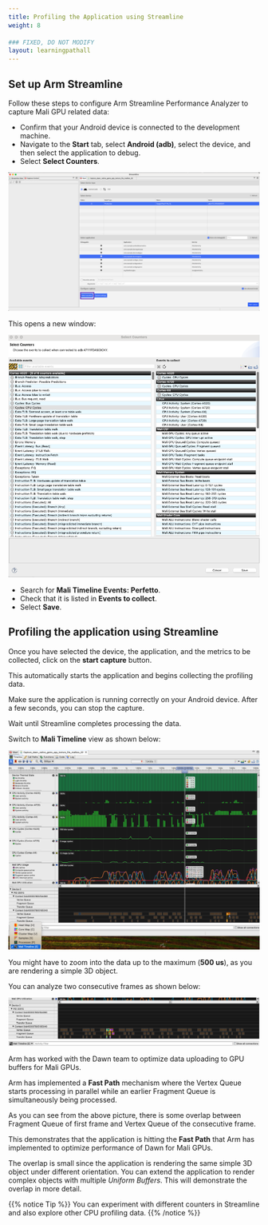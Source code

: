 ```yaml
---
title: Profiling the Application using Streamline
weight: 8

### FIXED, DO NOT MODIFY
layout: learningpathall
---
```


## Set up Arm Streamline

Follow these steps to configure Arm Streamline Performance Analyzer to capture Mali GPU related data:

* Confirm that your Android device is connected to the development machine.
* Navigate to the **Start** tab, select **Android (adb)**, select the device, and then select the application to debug.
* Select **Select Counters**.

![Select device #center](images/streamline_select.png "Figure 11: Select device")

This opens a new window:

![Select counters #center](images/streamline_select_counters.png "Figure 12: Select counters")

* Search for **Mali Timeline Events: Perfetto**.
* Check that it is listed in **Events to collect**.
* Select **Save**.

## Profiling the application using Streamline

Once you have selected the device, the application, and the metrics to be collected, click on the **start capture** button. 

This automatically starts the application and begins collecting the profiling data. 

Make sure the application is running correctly on your Android device. After a few seconds, you can stop the capture. 

Wait until Streamline completes processing the data. 

Switch to **Mali Timeline** view as shown below:

!["Mali Timeline Streamline" #center](images/Streamline-mali-timeline.png "Figure 13: Mali Timeline Streamline")

You might have to zoom into the data up to the maximum (**500 us**), as you are rendering a simple 3D object. 

You can analyze two consecutive frames as shown below:

!["Two consecutive frames" #center](./images/Streamline-mali-analysis.png "Figure 14: Two consecutive frames")

Arm has worked with the Dawn team to optimize data uploading to GPU buffers for Mali GPUs. 

Arm has implemented a **Fast Path** mechanism where the Vertex Queue starts processing in parallel while an earlier Fragment Queue is simultaneously being processed. 

As you can see from the above picture, there is some overlap between Fragment Queue of first frame and Vertex Queue of the consecutive frame. 

This demonstrates that the application is hitting the **Fast Path** that Arm has implemented to optimize performance of Dawn for Mali GPUs. 

The overlap is small since the application is rendering the same simple 3D object under different orientation. You can extend the application to render complex objects with multiple *Uniform Buffers*. This will demonstrate the overlap in more detail.

{{% notice Tip %}}
You can experiment with different counters in Streamline and also explore other CPU profiling data.
{{% /notice %}}
